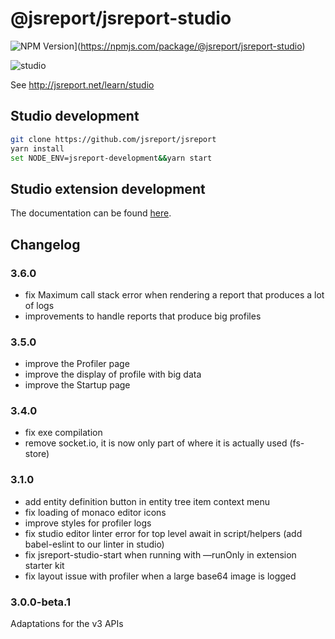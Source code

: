 # @jsreport/jsreport-studio
![NPM Version](http://img.shields.io/npm/v/@jsreport/jsreport-studio.svg?style=flat-square)](https://npmjs.com/package/@jsreport/jsreport-studio)

![studio](http://jsreport.net/img/jsreport-studio.gif)

See http://jsreport.net/learn/studio

## Studio development

```sh
git clone https://github.com/jsreport/jsreport
yarn install
set NODE_ENV=jsreport-development&&yarn start
```

## Studio extension development
The documentation can be found [here](https://jsreport.net/learn/extending-studio).

## Changelog

### 3.6.0

- fix Maximum call stack error when rendering a report that produces a lot of logs
- improvements to handle reports that produce big profiles

### 3.5.0

- improve the Profiler page
- improve the display of profile with big data
- improve the Startup page

### 3.4.0

- fix exe compilation
- remove socket.io, it is now only part of where it is actually used (fs-store)

### 3.1.0

- add entity definition button in entity tree item context menu
- fix loading of monaco editor icons
- improve styles for profiler logs
- fix studio editor linter error for top level await in script/helpers (add babel-eslint to our linter in studio)
- fix jsreport-studio-start when running with —runOnly in extension starter kit
- fix layout issue with profiler when a large base64 image is logged

### 3.0.0-beta.1

Adaptations for the v3 APIs

